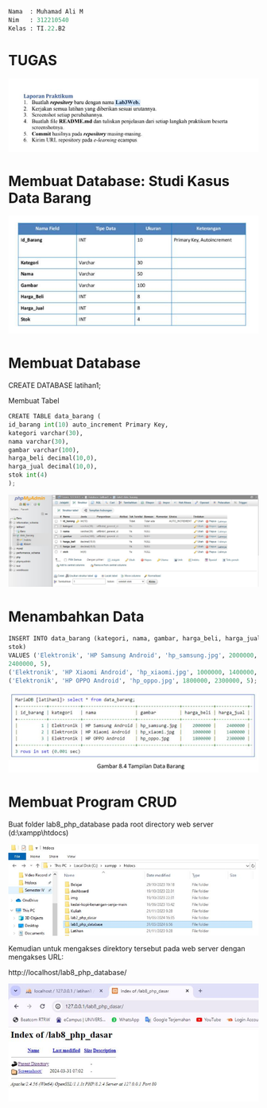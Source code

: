 ```py
Nama  : Muhamad Ali M
Nim   : 312210540
Kelas : TI.22.B2
```

# TUGAS

![image](Screenshoot/tugas.JPG)

# Membuat Database: Studi Kasus Data Barang

![image](Screenshoot/database.JPG)

# Membuat Database

CREATE DATABASE latihan1;

Membuat Tabel

```py
CREATE TABLE data_barang (
id_barang int(10) auto_increment Primary Key,
kategori varchar(30),
nama varchar(30),
gambar varchar(100),
harga_beli decimal(10,0),
harga_jual decimal(10,0),
stok int(4)
);
```

![image](Screenshoot/tabel.JPG)

# Menambahkan Data

```py
INSERT INTO data_barang (kategori, nama, gambar, harga_beli, harga_jual,
stok)
VALUES ('Elektronik', 'HP Samsung Android', 'hp_samsung.jpg', 2000000,
2400000, 5),
('Elektronik', 'HP Xiaomi Android', 'hp_xiaomi.jpg', 1000000, 1400000, 5),
('Elektronik', 'HP OPPO Android', 'hp_oppo.jpg', 1800000, 2300000, 5);
```

![image](Screenshoot/menambah%20data.JPG)

# Membuat Program CRUD

Buat folder lab8_php_database pada root directory web server (d:\xampp\htdocs)

![image](Screenshoot/lab8.1.JPG)

Kemudian untuk mengakses direktory tersebut pada web server dengan mengakses URL:

http://localhost/lab8_php_database/

![image](Screenshoot/lab8.JPG)
